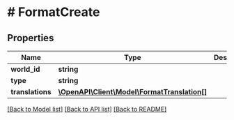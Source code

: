 # # FormatCreate

## Properties

Name | Type | Description | Notes
------------ | ------------- | ------------- | -------------
**world_id** | **string** |  | [optional]
**type** | **string** |  | [optional]
**translations** | [**\OpenAPI\Client\Model\FormatTranslation[]**](FormatTranslation.md) |  |

[[Back to Model list]](../../README.md#models) [[Back to API list]](../../README.md#endpoints) [[Back to README]](../../README.md)
